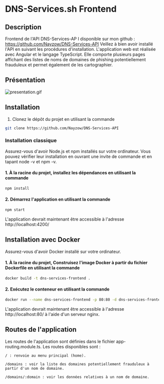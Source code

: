 # DNS-Services.sh Frontend

## Description

Frontend de l'API DNS-Services-AP
I disponible sur mon github : https://github.com/Nayzow/DNS-Services-API
Veillez à bien avoir installé l'API en suivant les procédures d'installation.
L'application web est réalisée avec Angular et le langage TypeScript. Elle comporte plusieurs pages affichant des listes de noms de domaines de phishing potentiellement frauduleux et permet également de les cartographier.

## Présentation

![presentation.gif](src%2Fassets%2Fimages%2Fpresentation.gif)

## Installation

1. Clonez le dépôt du projet en utilisant la commande

```bash
git clone https://github.com/Nayzow/DNS-Services-API
```

### Installation classique

Assurez-vous d'avoir Node.js et npm installés sur votre ordinateur. Vous pouvez vérifier leur installation en ouvrant une invite de commande et en tapant node -v et npm -v.


#### 1. À la racine du projet, installez les dépendances en utilisant la commande

```bash
npm install
```

#### 2. Démarrez l'application en utilisant la commande

```bash
npm start
```

L'application devrait maintenant être accessible à l'adresse http://localhost:4200/

## Installation avec Docker

Assurez-vous d'avoir Docker installé sur votre ordinateur.

#### 1. À la racine du projet, Construisez l'image Docker à partir du fichier Dockerfile en utilisant la commande

```bash
docker build -t dns-services-frontend .
```

#### 2. Exécutez le conteneur en utilisant la commande

```bash
docker run --name dns-services-frontend -p 80:80 -d dns-services-frontend
```

L'application devrait maintenant être accessible à l'adresse http://localhost:80/ à l'aide d'un serveur nginx.

## Routes de l'application

Les routes de l'application sont définies dans le fichier app-routing.module.ts. Les routes disponibles sont :

```
/ : renvoie au menu principal (home).
```

```
/domains : voir la liste des domaines potentiellement frauduleux à partir d'un nom de domaine.
```

```
/domains/:domain : voir les données relatives à un nom de domaine.
```
